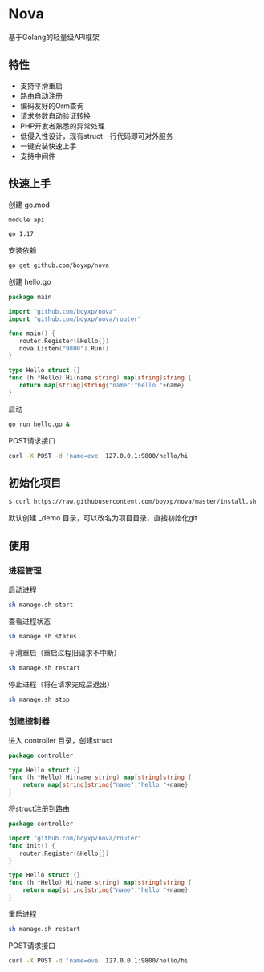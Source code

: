 # Nova

基于Golang的轻量级API框架

## 特性

* 支持平滑重启
* 路由自动注册
* 编码友好的Orm查询
* 请求参数自动验证转换
* PHP开发者熟悉的异常处理
* 低侵入性设计，现有struct一行代码即可对外服务
* 一键安装快速上手
* 支持中间件

## 快速上手
创建 go.mod
```bash
module api

go 1.17
```
安装依赖
```bash
go get github.com/boyxp/nova
```
创建 hello.go
```go
package main

import "github.com/boyxp/nova"
import "github.com/boyxp/nova/router"

func main() {
   router.Register(&Hello{})
   nova.Listen("9800").Run()
}

type Hello struct {}
func (h *Hello) Hi(name string) map[string]string {
   return map[string]string{"name":"hello "+name}
}
```
启动
```bash
go run hello.go &
```

POST请求接口
```bash
curl -X POST -d 'name=eve' 127.0.0.1:9800/hello/hi
```

## 初始化项目
```bash
$ curl https://raw.githubusercontent.com/boyxp/nova/master/install.sh | sh
```
默认创建 _demo 目录，可以改名为项目目录，直接初始化git

## 使用

### 进程管理

启动进程
```bash
sh manage.sh start
```
查看进程状态
```bash
sh manage.sh status
```
平滑重启（重启过程旧请求不中断）
```bash
sh manage.sh restart
```

停止进程（将在请求完成后退出）
```bash
sh manage.sh stop
```

### 创建控制器
进入 controller 目录，创建struct
```go
package controller

type Hello struct {}
func (h *Hello) Hi(name string) map[string]string {
	return map[string]string{"name":"hello "+name}
}
```

将struct注册到路由

```go
package controller

import "github.com/boyxp/nova/router"
func init() {
   router.Register(&Hello{})
}

type Hello struct {}
func (h *Hello) Hi(name string) map[string]string {
	return map[string]string{"name":"hello "+name}
}
```
重启进程
```bash
sh manage.sh restart
```
POST请求接口
```bash
curl -X POST -d 'name=eve' 127.0.0.1:9800/hello/hi
```
